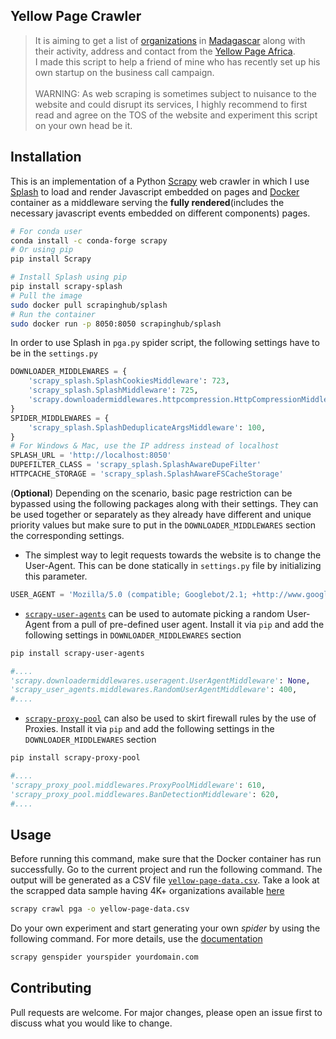 ## Yellow Page Crawler
 
> It is aiming to get a list of [organizations](https://github.com/naivomah3/yellowpage-harvesting/blob/master/yellow-page-data.csv) in [Madagascar](https://www.yellowpagesofafrica.com/country/madagascar/) along with their activity, address and contact from the [Yellow Page Africa](https://www.yellowpagesofafrica.com/). \
> I made this script to help a friend of mine who has recently set up his own startup on the business call campaign. \
\
> WARNING: 
> As web scraping is sometimes subject to nuisance to the website and could disrupt its services, I highly recommend to first read and agree on the TOS of the website and experiment this script on your own head be it. 


## Installation

This is an implementation of a Python [Scrapy](https://scrapy.org/) web crawler in which I use [Splash](https://splash.readthedocs.io/en/stable/index.html) to load and render Javascript embedded on pages and [Docker](https://www.docker.com/) container as a middleware serving the **fully rendered**(includes the necessary javascript events embedded on different components) pages. 


```bash
# For conda user 
conda install -c conda-forge scrapy
# Or using pip 
pip install Scrapy

# Install Splash using pip 
pip install scrapy-splash
# Pull the image 
sudo docker pull scrapinghub/splash
# Run the container
sudo docker run -p 8050:8050 scrapinghub/splash
```
In order to use Splash in `pga.py` spider script, the following settings have to be in the `settings.py`
```python
DOWNLOADER_MIDDLEWARES = {
    'scrapy_splash.SplashCookiesMiddleware': 723,
    'scrapy_splash.SplashMiddleware': 725,
    'scrapy.downloadermiddlewares.httpcompression.HttpCompressionMiddleware': 810,
}
SPIDER_MIDDLEWARES = {
    'scrapy_splash.SplashDeduplicateArgsMiddleware': 100,
}
# For Windows & Mac, use the IP address instead of localhost 
SPLASH_URL = 'http://localhost:8050' 
DUPEFILTER_CLASS = 'scrapy_splash.SplashAwareDupeFilter'
HTTPCACHE_STORAGE = 'scrapy_splash.SplashAwareFSCacheStorage'
```

(**Optional**) Depending on the scenario, basic page restriction can be bypassed using the following packages along with their settings. They can be used together or separately as they already have different and unique priority values but make sure to put in the `DOWNLOADER_MIDDLEWARES` section the corresponding settings. 

- The simplest way to legit requests towards the website is to change the User-Agent. This can be done statically in `settings.py` file by initializing this parameter. 
```python 
USER_AGENT = 'Mozilla/5.0 (compatible; Googlebot/2.1; +http://www.google.com/bot.html)'
```

- [`scrapy-user-agents`](https://pypi.org/project/scrapy-fake-useragent/) can be used to automate picking a random User-Agent from a pull of pre-defined user agent. Install it via `pip` and add the following settings in `DOWNLOADER_MIDDLEWARES` section
```bash 
pip install scrapy-user-agents
```
```python
#....
'scrapy.downloadermiddlewares.useragent.UserAgentMiddleware': None,
'scrapy_user_agents.middlewares.RandomUserAgentMiddleware': 400,
#....
```

- [`scrapy-proxy-pool`](https://pypi.org/project/scrapy-proxy-pool/) can also be used to skirt firewall rules by the use of Proxies. Install it via `pip` and add the following settings in the `DOWNLOADER_MIDDLEWARES` section
```bash 
pip install scrapy-proxy-pool
```
```python
#....
'scrapy_proxy_pool.middlewares.ProxyPoolMiddleware': 610,
'scrapy_proxy_pool.middlewares.BanDetectionMiddleware': 620,
#....
```
## Usage 
Before running this command, make sure that the Docker container has run successfully. Go to the current project and run the following command. The output will be generated as a CSV file  [`yellow-page-data.csv`](https://github.com/naivomah3/yellowpage-harvesting/blob/master/yellow-page-data.csv). 
Take a look at the scrapped data sample having 4K+ organizations available [here](https://github.com/naivomah3/yellowpage-harvesting/blob/master/yellow-page-data.csv)
```bash
scrapy crawl pga -o yellow-page-data.csv
```
Do your own experiment and start generating your own *spider* by using the following command. For more details, use the [documentation](https://docs.scrapy.org/en/latest/topics/commands.html)
```bash
scrapy genspider yourspider yourdomain.com
```


## Contributing
Pull requests are welcome. For major changes, please open an issue first to discuss what you would like to change.
